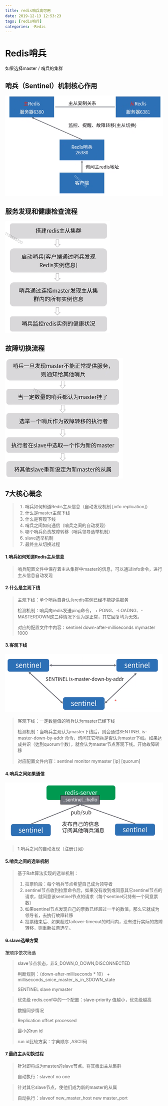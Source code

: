 ```yaml
---
title: redis哨兵高可用
date: 2019-12-13 12:53:23
tags: [redis哨兵]
categories: -Redis
---
```


# Redis哨兵

如果选择master / 哨兵的集群

## 哨兵（Sentinel）机制核心作用

<img src="redis哨兵高可用\1.png">

## 服务发现和健康检查流程

<img src="redis哨兵高可用\health.png">

## 故障切换流程

<img src="redis哨兵高可用\qiehuan.png">

## 7大核心概念

>1.  哨兵如何知道Redis主从信息（自动发现机制 [info replication]）
>2.  什么是master主观下线
>3.  什么是客观下线
>4.  哨兵之间如何通信（哨兵之间的自动发现）
>5.  哪个哨兵负责故障转移（哨兵领导选举机制）
>6.  slave选举机制
>7.  最终主从切换过程

#### 1.哨兵如何知道Redis主从信息

>   哨兵配置文件中保存着主从集群中master的信息，可以通过info命令，进行主从信息自动发现

#### 2.什么是主观下线

>   主观下线：单个哨兵自身认为redis实例已经不能提供服务
>
>   检测机制：哨兵向redis发送ping命令， + PONG、-LOADNG、-MASTERDOWN这三种情况下认为是正常，其它回复均为无效。
>
>   对应的配置文件中内容：sentinel down-after-milliseconds mymaster 1000

#### 3.客观下线

<img src="redis哨兵高可用\客观下线.png">

>   客观下线：一定数量值的哨兵认为master已经下线
>
>   检测机制：当哨兵主观认为master下线后，则会通过SENTINEL is-master-down-by-addr 命令，询问其它哨兵是否认为master下线。如果达成共识（达到quorum个数），就会认为master节点客观下线。开始故障转移
>
>   对应配置文件内容：sentinel monitor mymaster [ip] [quorum]

#### 4.哨兵之间如果通信

<img src="redis哨兵高可用\哨兵通信.png">

>   1.哨兵之间的自动发现（注册订阅）

#### 5.哨兵之间的选举机制

>基于Raft算法实现的选举机制：
>
>1.  拉票阶段：每个哨兵节点希望自己成为领导者
>2.  sentinel节点收到拉票命令后，如果没有收到或同意其它sentinel节点的请求，就同意该sentinel节点的请求（每个sentinel只持有一个同意票数）
>3.  如果sentinel节点发现自己的票数已经超过一半的数值，那么它就成为领导者，去执行故障转移
>4.  投票结束后、如果超过failover-timeout的时间内，没有进行实际的故障转移，则重新拉票选举。

#### 6.slave选举方案

按顺序依次筛选

>   slave节点状态，非S_DOWN,O_DOWN,DISCONNECTED
>
>   判断规则：（down-after-milliseconds * 10） + milliseconds_snice_master_is_in_SDOWN_state
>
>   SENTINEL slave mymaster

>   优先级
>   redis.conf中的一个配置：slave-priority 值越小，优先级越高

>   数据同步情况
>
>   Replication offset processed

>   最小的run id
>
>   run id比较方案：字典顺序 ,ASCII码

#### 7.最终主从切换过程

>   针对即将成为master的slave节点。将其撤出主从集群
>
>   自动执行：slaveof no one 

>    针对其它slave节点，使他们成为新的master的从属
>
>   自动执行：slaveof new_master_host new master_port

